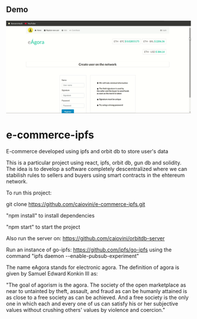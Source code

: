 ## Demo 

![alt text](https://github.com/caiovini/e-commerce-ipfs/blob/master/Demo.gif)

# e-commerce-ipfs
E-commerce developed using ipfs and orbit db to store user's data


This is a particular project using react, ipfs, orbit db, gun db and solidity. The idea is to develop a software completely descentralized where we can stabilish rules to sellers and buyers using smart contracts in the ehtereum network.

To run this project:

git clone https://github.com/caiovini/e-commerce-ipfs.git

"npm install" to install dependencies

"npm start" to start the project



Also run the server on: https://github.com/caiovini/orbitdb-server

Run an instance of go-ipfs: https://github.com/ipfs/go-ipfs using the command "ipfs daemon --enable-pubsub-experiment"




The name eAgora stands for electronic agora. The definition of agora is given by Samuel Edward Konkin III as:


"The goal of agorism is the agora. The society of the open marketplace as near to untainted by theft, assault, and fraud as can be humanly attained is as close to a free society as can be achieved. And a free society is the only one in which each and every one of us can satisfy his or her subjective values without crushing others' values by violence and coercion."

